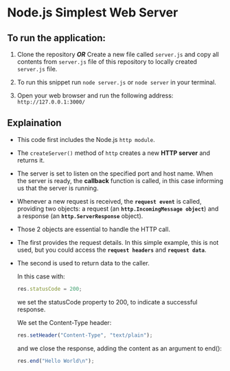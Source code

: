 # Node.js Simplest Web Server

## To run the application:

1. Clone the repository **_OR_**
   Create a new file called `server.js` and copy all contents from `server.js` file of this repository to locally created `server.js` file.
2. To run this snippet run `node server.js` or `node server` in your terminal.

3. Open your web browser and run the following address: `http://127.0.0.1:3000/`

## Explaination

- This code first includes the Node.js `http module`.
- The `createServer()` method of `http` creates a new **HTTP server** and returns it.
- The server is set to listen on the specified port and host name. When the server is ready, the **callback** function is called, in this case informing us that the server is running.

- Whenever a new request is received, the **`request event`** is called, providing two objects: a request (an **`http.IncomingMessage object`**) and a response (an **`http.ServerResponse`** object).

- Those 2 objects are essential to handle the HTTP call.

- The first provides the request details. In this simple example, this is not used, but you could access the **`request headers`** and **`request data`**.

- The second is used to return data to the caller.

  In this case with:

  ```js
  res.statusCode = 200;
  ```

  we set the statusCode property to 200, to indicate a successful response.

  We set the Content-Type header:

  ```js
  res.setHeader("Content-Type", "text/plain");
  ```

  and we close the response, adding the content as an argument to end():

  ```js
  res.end("Hello World\n");
  ```
